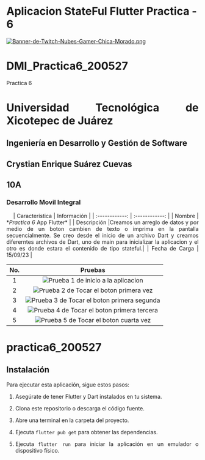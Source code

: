 # Aplicacion StateFul Flutter Practica - 6

[![Banner-de-Twitch-Nubes-Gamer-Chica-Morado.png](https://i.postimg.cc/15q3LFXF/Banner-de-Twitch-Nubes-Gamer-Chica-Morado.png)](https://postimg.cc/MvzwBvyZ)

<div align="Justify">

# DMI_Practica6_200527

Practica 6

# Universidad Tecnológica de Xicotepec de Juárez

## Ingeniería en Desarrollo y Gestión de Software

## Crystian Enrique Suárez Cuevas

## 10A

### Desarrollo Movil Integral

&nbsp;
&nbsp;
| Característica | Información |
| :------------: | :------------: |
| Nombre | \*_Practica 6_ App Flutter\* |
| Descripción |Creamos un arreglo de datos y por medio de un boton cambien de texto o imprima en la pantalla secuencialmente. Se creo desde el inicio de un archivo Dart y creamos difererntes archivos de Dart, uno de main para inicializar la aplicacion y el otro es donde estara el contenido de tipo stateful.|
| Fecha de Carga | 15/09/23 |

| No. | Pruebas |
| :------------: | :------------: |
| 1 | ![Prueba 1 de inicio a la aplicacion](https://github.com/srzzuares/dmi_practica6_200527_flutter/blob/main/asset/img/1Flutter.png) |
| 2 | ![Prueba 2 de Tocar el boton primera vez](https://github.com/srzzuares/dmi_practica6_200527_flutter/blob/main/asset/img/2Flutter.png) |
| 3 | ![Prueba 3 de Tocar el boton primera segunda](https://github.com/srzzuares/dmi_practica6_200527_flutter/blob/main/asset/img/3Flutter.png) |
| 4 | ![Prueba 4 de Tocar el boton primera tercera](https://github.com/srzzuares/dmi_practica6_200527_flutter/blob/main/asset/img/4Flutter.png) |
| 5 | ![Prueba 5 de Tocar el boton cuarta vez](https://github.com/srzzuares/dmi_practica6_200527_flutter/blob/main/asset/img/5Flutter.png) |

# practica6_200527

## Instalación

Para ejecutar esta aplicación, sigue estos pasos:

1. Asegúrate de tener Flutter y Dart instalados en tu sistema.

2. Clona este repositorio o descarga el código fuente.

3. Abre una terminal en la carpeta del proyecto.

4. Ejecuta `flutter pub get` para obtener las dependencias.

5. Ejecuta `flutter run` para iniciar la aplicación en un emulador o dispositivo físico.
